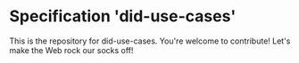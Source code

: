 
# Specification 'did-use-cases'

This is the repository for did-use-cases. You're welcome to contribute! Let's make the Web rock our socks
off!
